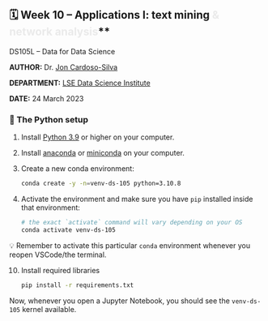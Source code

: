 
## 🗓️ Week 10 – Applications I: text mining  <span style='color:#eaeaea'>\& network analysis</span>**

DS105L – Data for Data Science

**AUTHOR:**  Dr. [Jon Cardoso-Silva](https://www.lse.ac.uk/DSI/People/Jonathan-Cardoso-Silva)

**DEPARTMENT:** [LSE Data Science Institute](https://twitter.com/lsedatascience)

**DATE:** 24 March 2023

### 🐍 The Python setup

1. Install [Python 3.9](python.org) or higher on your computer.
2. Install [anaconda](https://www.anaconda.com/products/individual) or [miniconda](https://docs.conda.io/en/latest/miniconda.html) on your computer.
3. Create a new conda environment:

    ```bash
    conda create -y -n=venv-ds-105 python=3.10.8
    ```
4. Activate the environment and make sure you have `pip` installed inside that environment:

    ```bash
    # the exact `activate` command will vary depending on your OS
    conda activate venv-ds-105 
    ```

💡 Remember to activate this particular `conda` environment whenever you reopen VSCode/the terminal.

10. Install required libraries

    ```bash
    pip install -r requirements.txt
    ```

Now, whenever you open a Jupyter Notebook, you should see the `venv-ds-105` kernel available. 

